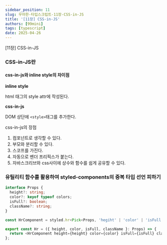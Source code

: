 ```yaml
---
sidebar_position: 11
slug: 우아한-타입스크립트-11장-CSS-in-JS
title: '[11장] CSS-in-JS'
authors: [99mini]
tags: [typescript]
date: 2025-04-26
---
```


[11장] CSS-in-JS

<!-- truncate -->

### CSS-in-JS란

#### css-in-js와 inline style의 차이점

**inline style**

html 태그의 style attr에 작성된다.

**css-in-js**

DOM 상단에 `<style>`태그를 추가한다.

css-in-js의 장점

1. 컴포넌트로 생각할 수 있다.
2. 부모와 분리할 수 있다.
3. 스코프를 가진다.
4. 자동으로 벤더 프리픽스가 붙는다.
5. 자바스크리브와 css사이에 상수와 함수를 쉽게 공유할 수 있다.

### 유틸리티 함수를 활용하여 styled-components의 중복 타입 선언 피하기

```typescript
interface Props {
  height?: string;
  color?: keyof typeof colors;
  isFull?: boolean;
  className?: string;
}

const HrComponent = styled.hr<Pick<Props, 'hegiht' | 'color' | 'isFull'>>``;

export const Hr = ({ height, color, isFull, className }: Props) => {
  return <HrComponent height={height} color={color} isFull={isFull} className={className} />;
};
```
